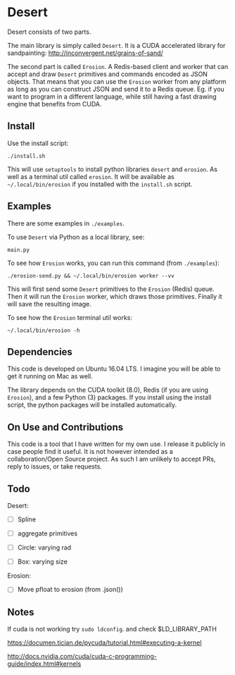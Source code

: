 # Desert

Desert consists of two parts.

The main library is simply called `Desert`. It is a CUDA accelerated library
for sandpainting: http://inconvergent.net/grains-of-sand/

The second part is called `Erosion`. A Redis-based client and worker that can
accept and draw `Desert` primitives and commands encoded as JSON objects. That
means that you can use the `Erosion` worker from any platform as long as you
can construct JSON and send it to a Redis queue. Eg. if you want to program in
a different language, while still having a fast drawing engine that benefits
from CUDA.


## Install

Use the install script:

    ./install.sh

This will use `setuptools` to install python libraries `desert` and `erosion`.
As well as a terminal util called `erosion`. It will be available as
`~/.local/bin/erosion` if you installed with the `install.sh` script.


## Examples

There are some examples in `./examples`.

To use `Desert` via Python as a local library, see:

    main.py

To see how `Erosion` works, you can run this command (from `./examples`):

    ./erosion-send.py && ~/.local/bin/erosion worker --vv

This will first send some `Desert` primitives to the `Erosion` (Redis) queue.
Then it will run the `Erosion` worker, which draws those primitives. Finally it
will save the resulting image.

To see how the `Erosion` terminal util works:

    ~/.local/bin/erosion -h


## Dependencies

This code is developed on Ubuntu 16.04 LTS. I imagine you will be able to get
it running on Mac as well.

The library depends on the CUDA toolkit (8.0), Redis (if you are using
`Erosion`), and a few Python (3) packages. If you install using the install
script, the python packages will be installed automatically.


## On Use and Contributions

This code is a tool that I have written for my own use. I release it publicly
in case people find it useful. It is not however intended as a
collaboration/Open Source project. As such I am unlikely to accept PRs, reply
to issues, or take requests.


## Todo

Desert:

- [ ] Spline
- [ ] aggregate primitives
- [ ] Circle: varying rad
- [ ] Box: varying size


Erosion:

- [ ] Move pfloat to erosion (from .json())


## Notes

If cuda is not working try `sudo ldconfig`. and check $LD_LIBRARY_PATH

https://documen.tician.de/pycuda/tutorial.html#executing-a-kernel

http://docs.nvidia.com/cuda/cuda-c-programming-guide/index.html#kernels


